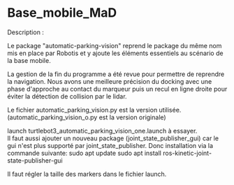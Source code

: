 # Base_mobile_MaD

Description :

Le package "automatic-parking-vision" reprend le package du même nom mis en place par Robotis et y ajoute les éléments essentiels au scénario de la base mobile. 

La gestion de la fin du programme a été revue pour permettre de reprendre la navigation.
Nous avons une meilleure précision du docking avec une phase d'approche au contact du marqueur puis un recul en ligne droite pour éviter la détection de collision par le lidar.

Le fichier automatic_parking_vision.py est la version utilisée. (automatic_parking_vision_o.py est la version originale)  

launch turtlebot3_automatic_parking_vision_one.launch à essayer.  
Il faut aussi ajouter un nouveau package (joint_state_publisher_gui) car le gui n'est plus supporté par joint_state_publisher.
Donc installation via la commande suivante:
sudo apt update
sudo apt install ros-kinetic-joint-state-publisher-gui 

Il faut régler la taille des markers dans le fichier launch.
